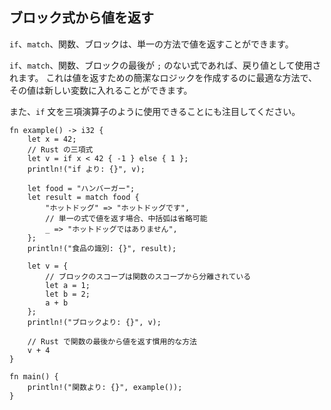 ## ブロック式から値を返す

`if`、`match`、関数、ブロックは、単一の方法で値を返すことができます。

`if`、`match`、関数、ブロックの最後が `;`
のない式であれば、戻り値として使用されます。
これは値を返すための簡潔なロジックを作成するのに最適な方法で、その値は新しい変数に入れることができます。

また、`if` 文を三項演算子のように使用できることにも注目してください。

```
fn example() -> i32 {
    let x = 42;
    // Rust の三項式
    let v = if x < 42 { -1 } else { 1 };
    println!("if より: {}", v);

    let food = "ハンバーガー";
    let result = match food {
        "ホットドッグ" => "ホットドッグです",
        // 単一の式で値を返す場合、中括弧は省略可能
        _ => "ホットドッグではありません",
    };
    println!("食品の識別: {}", result);

    let v = {
        // ブロックのスコープは関数のスコープから分離されている
        let a = 1;
        let b = 2;
        a + b
    };
    println!("ブロックより: {}", v);

    // Rust で関数の最後から値を返す慣用的な方法
    v + 4
}

fn main() {
    println!("関数より: {}", example());
}
```

